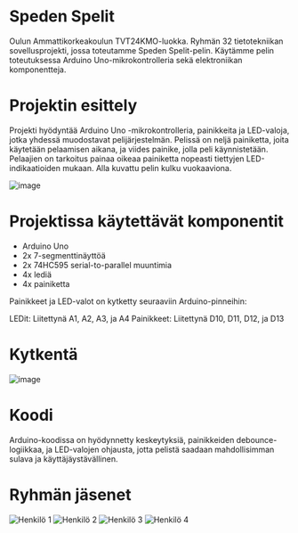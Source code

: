 # Speden Spelit
Oulun Ammattikorkeakoulun TVT24KMO-luokka. Ryhmän 32 tietotekniikan sovellusprojekti, jossa toteutamme Speden Spelit-pelin. Käytämme pelin toteutuksessa Arduino Uno-mikrokontrolleria sekä elektroniikan komponentteja.

# Projektin esittely

Projekti hyödyntää Arduino Uno -mikrokontrolleria, painikkeita ja LED-valoja, jotka yhdessä muodostavat pelijärjestelmän. Pelissä on neljä painiketta, joita käytetään pelaamisen aikana, ja viides painike, jolla peli käynnistetään. Pelaajien on tarkoitus painaa oikeaa painiketta nopeasti tiettyjen LED-indikaatioiden mukaan. Alla kuvattu pelin kulku vuokaaviona.

![image](https://github.com/user-attachments/assets/e7a67299-080e-41c5-8c8d-a0dfac94a6ee)

# Projektissa käytettävät komponentit
- 	Arduino Uno
- 	2x 7-segmenttinäyttöä
- 	2x 74HC595 serial-to-parallel muuntimia
- 	4x lediä
- 	4x painiketta

Painikkeet ja LED-valot on kytketty seuraaviin Arduino-pinneihin:

LEDit: Liitettynä A1, A2, A3, ja A4
Painikkeet: Liitettynä D10, D11, D12, ja D13

# Kytkentä
![image](https://github.com/user-attachments/assets/87d2d699-db9b-42f2-a33c-7433e69b6a8c)

# Koodi

Arduino-koodissa on hyödynnetty keskeytyksiä, painikkeiden debounce-logiikkaa, ja LED-valojen ohjausta, jotta pelistä saadaan mahdollisimman sulava ja käyttäjäystävällinen.


# Ryhmän jäsenet

![Henkilö 1]() ![Henkilö 2]() ![Henkilö 3]() ![Henkilö 4]()
